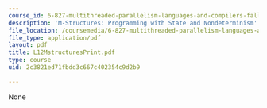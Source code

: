 ```yaml
---
course_id: 6-827-multithreaded-parallelism-languages-and-compilers-fall-2002
description: 'M-Structures: Programming with State and Nondeterminism'
file_location: /coursemedia/6-827-multithreaded-parallelism-languages-and-compilers-fall-2002/2c3821ed71fbdd3c667c402354c9d2b9_L12MstructuresPrint.pdf
file_type: application/pdf
layout: pdf
title: L12MstructuresPrint.pdf
type: course
uid: 2c3821ed71fbdd3c667c402354c9d2b9

---
```

None